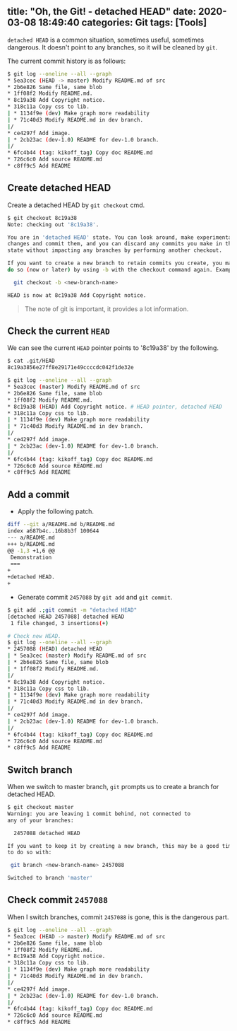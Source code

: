 title: "Oh, the Git! - detached HEAD"
date: 2020-03-08 18:49:40
categories: Git
tags: [Tools]
---

`detached HEAD` is a common situation, sometimes useful, sometimes dangerous. It doesn't point to any branches, so it will be cleaned by `git`.


The current commit history is as follows:

```bash
$ git log --oneline --all --graph
* 5ea3cec (HEAD -> master) Modify README.md of src
* 2b6e826 Same file, same blob
* 1ff08f2 Modify README.md.
* 8c19a38 Add Copyright notice.
* 318c11a Copy css to lib.
| * 1134f9e (dev) Make graph more readability
| * 71c40d3 Modify README.md in dev branch.
|/
* ce4297f Add image.
| * 2cb23ac (dev-1.0) README for dev-1.0 branch.
|/
* 6fc4b44 (tag: kikoff_tag) Copy doc README.md
* 726c6c0 Add source README.md
* c8ff9c5 Add README
```

<!--more-->

## Create detached HEAD

Create a detached HEAD by `git checkout` cmd.

```bash
$ git checkout 8c19a38
Note: checking out '8c19a38'.

You are in 'detached HEAD' state. You can look around, make experimental
changes and commit them, and you can discard any commits you make in this
state without impacting any branches by performing another checkout.

If you want to create a new branch to retain commits you create, you may
do so (now or later) by using -b with the checkout command again. Example:

  git checkout -b <new-branch-name>

HEAD is now at 8c19a38 Add Copyright notice.
```

> The note of git is important, it provides a lot information.

## Check the current `HEAD`

We can see the current `HEAD` pointer points to '8c19a38' by the following.

```bash
$ cat .git/HEAD
8c19a3856e27ff8e29171e49ccccdc042f1de32e

$ git log --oneline --all --graph
* 5ea3cec (master) Modify README.md of src
* 2b6e826 Same file, same blob
* 1ff08f2 Modify README.md.
* 8c19a38 (HEAD) Add Copyright notice. # HEAD pointer, detached HEAD
* 318c11a Copy css to lib.
| * 1134f9e (dev) Make graph more readability
| * 71c40d3 Modify README.md in dev branch.
|/
* ce4297f Add image.
| * 2cb23ac (dev-1.0) README for dev-1.0 branch.
|/
* 6fc4b44 (tag: kikoff_tag) Copy doc README.md
* 726c6c0 Add source README.md
* c8ff9c5 Add README
```

## Add a commit

- Apply the following patch.

```bash
diff --git a/README.md b/README.md
index a687b4c..16b8b3f 100644
--- a/README.md
+++ b/README.md
@@ -1,3 +1,6 @@
 Demonstration
 ===
+
+detached HEAD.
+
```

- Generate commit `2457088` by `git add` and `git commit`.

```bash
$ git add .;git commit -m "detached HEAD"
[detached HEAD 2457088] detached HEAD
 1 file changed, 3 insertions(+)

# Check new HEAD.
$ git log --oneline --all --graph
* 2457088 (HEAD) detached HEAD
| * 5ea3cec (master) Modify README.md of src
| * 2b6e826 Same file, same blob
| * 1ff08f2 Modify README.md.
|/
* 8c19a38 Add Copyright notice.
* 318c11a Copy css to lib.
| * 1134f9e (dev) Make graph more readability
| * 71c40d3 Modify README.md in dev branch.
|/
* ce4297f Add image.
| * 2cb23ac (dev-1.0) README for dev-1.0 branch.
|/
* 6fc4b44 (tag: kikoff_tag) Copy doc README.md
* 726c6c0 Add source README.md
* c8ff9c5 Add README
```

## Switch branch

When we switch to master branch, `git` prompts us to create a branch for detached HEAD.

```bash
$ git checkout master
Warning: you are leaving 1 commit behind, not connected to
any of your branches:

  2457088 detached HEAD

If you want to keep it by creating a new branch, this may be a good time
to do so with:

 git branch <new-branch-name> 2457088

Switched to branch 'master'
```

## Check commit `2457088`

When I switch branches, commit `2457088` is gone, this is the dangerous part.

```bash
$ git log --oneline --all --graph
* 5ea3cec (HEAD -> master) Modify README.md of src
* 2b6e826 Same file, same blob
* 1ff08f2 Modify README.md.
* 8c19a38 Add Copyright notice.
* 318c11a Copy css to lib.
| * 1134f9e (dev) Make graph more readability
| * 71c40d3 Modify README.md in dev branch.
|/
* ce4297f Add image.
| * 2cb23ac (dev-1.0) README for dev-1.0 branch.
|/
* 6fc4b44 (tag: kikoff_tag) Copy doc README.md
* 726c6c0 Add source README.md
* c8ff9c5 Add README
```

